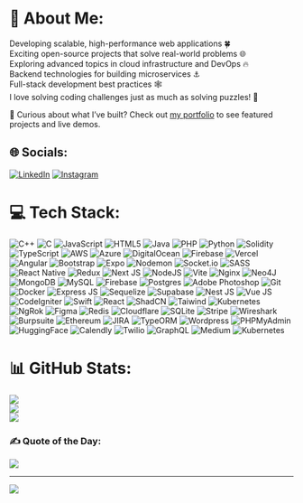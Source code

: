 # 💫 About Me:
Developing scalable, high-performance web applications 🍀<br>Exciting open-source projects that solve real-world problems 🌐<br>Exploring advanced topics in cloud infrastructure and DevOps 🔥<br>Backend technologies for building microservices ⚓<br>Full-stack development best practices 🕸️<br>I love solving coding challenges just as much as solving puzzles! 🧠

🔗 Curious about what I’ve built? Check out [my portfolio](https://muhammad-talha-khan-portfolio.vercel.app/) to see featured projects and live demos.

## 🌐 Socials:
[![LinkedIn](https://img.shields.io/badge/LinkedIn-%230077B5.svg?logo=linkedin&logoColor=white)](https://www.linkedin.com/in/muhammad-talha-khan-55a7b5372?utm_source=share&utm_campaign=share_via&utm_content=profile&utm_medium=android_app)
[![Instagram](https://img.shields.io/badge/Instagram-%23E4405F.svg?logo=Instagram&logoColor=white)](https://instagram.com/talha_khan_0071) 

# 💻 Tech Stack:
![C++](https://img.shields.io/badge/c++-%2300599C.svg?style=for-the-badge&logo=c%2B%2B&logoColor=white) ![C](https://img.shields.io/badge/c-%2300599C.svg?style=for-the-badge&logo=c&logoColor=white) ![JavaScript](https://img.shields.io/badge/javascript-%23323330.svg?style=for-the-badge&logo=javascript&logoColor=%23F7DF1E) ![HTML5](https://img.shields.io/badge/html5-%23E34F26.svg?style=for-the-badge&logo=html5&logoColor=white) ![Java](https://img.shields.io/badge/java-%23ED8B00.svg?style=for-the-badge&logo=openjdk&logoColor=white) ![PHP](https://img.shields.io/badge/php-%23777BB4.svg?style=for-the-badge&logo=php&logoColor=white) ![Python](https://img.shields.io/badge/python-3670A0?style=for-the-badge&logo=python&logoColor=ffdd54) ![Solidity](https://img.shields.io/badge/Solidity-%23363636.svg?style=for-the-badge&logo=solidity&logoColor=white) ![TypeScript](https://img.shields.io/badge/typescript-%23007ACC.svg?style=for-the-badge&logo=typescript&logoColor=white) ![AWS](https://img.shields.io/badge/AWS-%23FF9900.svg?style=for-the-badge&logo=amazon-aws&logoColor=white) ![Azure](https://img.shields.io/badge/azure-%230072C6.svg?style=for-the-badge&logo=microsoftazure&logoColor=white) ![DigitalOcean](https://img.shields.io/badge/DigitalOcean-%230167ff.svg?style=for-the-badge&logo=digitalOcean&logoColor=white) ![Firebase](https://img.shields.io/badge/firebase-%23039BE5.svg?style=for-the-badge&logo=firebase) ![Vercel](https://img.shields.io/badge/vercel-%23000000.svg?style=for-the-badge&logo=vercel&logoColor=white) ![Angular](https://img.shields.io/badge/angular-%23DD0031.svg?style=for-the-badge&logo=angular&logoColor=white) ![Bootstrap](https://img.shields.io/badge/bootstrap-%238511FA.svg?style=for-the-badge&logo=bootstrap&logoColor=white) ![Expo](https://img.shields.io/badge/expo-1C1E24?style=for-the-badge&logo=expo&logoColor=#D04A37) ![Nodemon](https://img.shields.io/badge/NODEMON-%23323330.svg?style=for-the-badge&logo=nodemon&logoColor=%BBDEAD) ![Socket.io](https://img.shields.io/badge/Socket.io-black?style=for-the-badge&logo=socket.io&badgeColor=010101) ![SASS](https://img.shields.io/badge/SASS-hotpink.svg?style=for-the-badge&logo=SASS&logoColor=white) ![React Native](https://img.shields.io/badge/react_native-%2320232a.svg?style=for-the-badge&logo=react&logoColor=%2361DAFB) ![Redux](https://img.shields.io/badge/redux-%23593d88.svg?style=for-the-badge&logo=redux&logoColor=white) ![Next JS](https://img.shields.io/badge/Next-black?style=for-the-badge&logo=next.js&logoColor=white) ![NodeJS](https://img.shields.io/badge/node.js-6DA55F?style=for-the-badge&logo=node.js&logoColor=white) ![Vite](https://img.shields.io/badge/vite-%23646CFF.svg?style=for-the-badge&logo=vite&logoColor=white) ![Nginx](https://img.shields.io/badge/nginx-%23009639.svg?style=for-the-badge&logo=nginx&logoColor=white) ![Neo4J](https://img.shields.io/badge/Neo4j-008CC1?style=for-the-badge&logo=neo4j&logoColor=white) ![MongoDB](https://img.shields.io/badge/MongoDB-%234ea94b.svg?style=for-the-badge&logo=mongodb&logoColor=white) ![MySQL](https://img.shields.io/badge/mysql-4479A1.svg?style=for-the-badge&logo=mysql&logoColor=white) ![Firebase](https://img.shields.io/badge/firebase-a08021?style=for-the-badge&logo=firebase&logoColor=ffcd34) ![Postgres](https://img.shields.io/badge/postgres-%23316192.svg?style=for-the-badge&logo=postgresql&logoColor=white) ![Adobe Photoshop](https://img.shields.io/badge/adobe%20photoshop-%2331A8FF.svg?style=for-the-badge&logo=adobe%20photoshop&logoColor=white) ![Git](https://img.shields.io/badge/git-%23F05033.svg?style=for-the-badge&logo=git&logoColor=white) ![Docker](https://img.shields.io/badge/Docker-2CA5E0?style=for-the-badge&logo=docker&logoColor=white) ![Express JS](https://img.shields.io/badge/Express%20js-000000?style=for-the-badge&logo=express&logoColor=white) ![Sequelize](https://img.shields.io/badge/Sequelize-52B0E7?style=for-the-badge&logo=Sequelize&logoColor=white) ![Supabase](https://img.shields.io/badge/Supabase-181818?style=for-the-badge&logo=supabase&logoColor=white) ![Nest JS](https://img.shields.io/badge/nestjs-E0234E?style=for-the-badge&logo=nestjs&logoColor=white) ![Vue JS](https://img.shields.io/badge/Vue%20js-35495E?style=for-the-badge&logo=vuedotjs&logoColor=4FC08D) ![CodeIgniter](https://img.shields.io/badge/Codeigniter-EF4223?style=for-the-badge&logo=codeigniter&logoColor=white) ![Swift](https://img.shields.io/badge/Swift-FA7343?style=for-the-badge&logo=swift&logoColor=white) ![React](https://img.shields.io/badge/React-20232A?style=for-the-badge&logo=react&logoColor=61DAFB) ![ShadCN](https://img.shields.io/badge/shadcn%2Fui-000000?style=for-the-badge&logo=shadcnui&logoColor=white) ![Taiwind](https://img.shields.io/badge/Tailwind_CSS-38B2AC?style=for-the-badge&logo=tailwind-css&logoColor=white) ![Kubernetes](https://img.shields.io/badge/kubernetes-326ce5.svg?&style=for-the-badge&logo=kubernetes&logoColor=white) ![NgRok](https://img.shields.io/badge/ngrok-140648?style=for-the-badge&logo=Ngrok&logoColor=white) ![Figma](https://img.shields.io/badge/Figma-F24E1E?style=for-the-badge&logo=figma&logoColor=white) ![Redis](https://img.shields.io/badge/redis-%23DD0031.svg?&style=for-the-badge&logo=redis&logoColor=white) ![Cloudflare](https://img.shields.io/badge/Cloudflare-F38020?style=for-the-badge&logo=Cloudflare&logoColor=white) ![SQLite](https://img.shields.io/badge/Sqlite-003B57?style=for-the-badge&logo=sqlite&logoColor=white) ![Stripe](https://img.shields.io/badge/Stripe-626CD9?style=for-the-badge&logo=Stripe&logoColor=white)
![Wireshark](https://img.shields.io/badge/Wireshark-1679A7?style=for-the-badge&logo=Wireshark&logoColor=white) ![Burpsuite](https://img.shields.io/badge/burpsuite-FF6633?style=for-the-badge&logo=burpsuite&logoColor=white) ![Ethereum](https://img.shields.io/badge/Ethereum-3C3C3D?style=for-the-badge&logo=Ethereum&logoColor=white) ![JIRA](https://img.shields.io/badge/Jira-0052CC?style=for-the-badge&logo=Jira&logoColor=white) ![TypeORM](https://img.shields.io/badge/typeorm-FE0803?style=for-the-badge&logo=typeorm&logoColor=white) ![Wordpress](https://img.shields.io/badge/Wordpress-21759B?style=for-the-badge&logo=wordpress&logoColor=white) ![PHPMyAdmin](https://img.shields.io/badge/phpmyadmin-6C78AF?style=for-the-badge&logo=phpmyadmin&logoColor=white) ![HuggingFace](https://img.shields.io/badge/-HuggingFace-FDEE21?style=for-the-badge&logo=HuggingFace&logoColor=black) ![Calendly](https://img.shields.io/badge/Calendly-006BFF?style=for-the-badge&logo=calendly&logoColor=white) ![Twilio](https://img.shields.io/badge/Twilio-F22F46?style=for-the-badge&logo=Twilio&logoColor=white) ![GraphQL](https://img.shields.io/badge/Apollo%20GraphQL-311C87?&style=for-the-badge&logo=Apollo%20GraphQL&logoColor=white) ![Medium](https://img.shields.io/badge/Medium-12100E?style=for-the-badge&logo=medium&logoColor=white) ![Kubernetes](https://img.shields.io/badge/Kubernetes-3069DE?style=for-the-badge&logo=kubernetes&logoColor=white)

# 📊 GitHub Stats:
![](https://github-readme-stats.vercel.app/api?username=MuhammadTalhaKhan007&theme=blue_navy&hide_border=false&include_all_commits=true&count_private=true)<br/>
![](https://github-readme-streak-stats.herokuapp.com/?user=MuhammadTalhaKhan007&theme=blue_navy&hide_border=false)<br/>
![](https://github-readme-stats.vercel.app/api/top-langs/?username=MuhammadTalhaKhan007&theme=blue_navy&hide_border=false&include_all_commits=true&count_private=true&layout=compact)

### ✍️ Quote of the Day:
![](https://quotes-github-readme.vercel.app/api?type=horizontal&theme=radical)

---
[![](https://visitcount.itsvg.in/api?id=MuhammadTalhaKhan007&icon=9&color=0)](https://visitcount.itsvg.in)

<!-- Proudly created with GPRM ( https://gprm.itsvg.in ) -->
